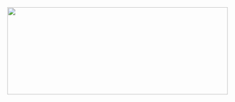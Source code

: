<a href="https://github.com/devxb/gitanimals">
  <img src="https://render.gitanimals.org/farms/lkwoung88" width="100%" height="200"/>
</a>
